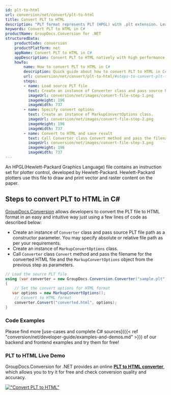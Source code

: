 ```yaml
---
id: plt-to-html
url: conversion/net/convert/plt-to-html
title: Convert PLT to HTML
description: "PLT format represents PLT (HPGL) with .plt extension. Learn how to convert PLT to HTML file programmatically in C# language using GroupDocs.Conversion for .NET library."
keywords: Convert PLT to HTML in C#
productName: GroupDocs.Conversion for .NET
structuredData:
    productCode: conversion
    productPlatform: net
    appName: Convert PLT to HTML in C#
    appDescription: Convert PLT to HTML natively with high performance using C# language and server side GroupDocs.Conversion for .NET APIs, without the use of any software like Microsoft or Open Office.
    howTo:
        name: How to convert PLT to HTML in C# 
        description: Quick guide about how to convert PLT to HTML in C# with high performance and accuracy.
        url: conversion/net/convert/plt-to-html/#steps-to-convert-plt-to-html-in-c
        steps:
        - name: Load source PLT file 
          text: Create an instance of Converter class and pass source PLT file path as a constructor parameter. You may specify absolute or relative file path as per your requirements. 
          imageUrl: conversion/net/images/convert-file-step-1.png
          imageHeight: 196
          imageWidth: 737
        - name: Specify convert options 
          text: Create an instance of MarkupConvertOptions class.
          imageUrl: conversion/net/images/convert-file-step-2.png
          imageHeight: 196
          imageWidth: 737
        - name: Convert to HTML and save result 
          text: Call Converter class Convert method and pass the filename for the converted HTML file and the MarkupConvertOptions object from the previous step as parameters.
          imageUrl: conversion/net/images/convert-file-step-3.png
          imageHeight: 196
          imageWidth: 737
---
```


An HPGL(Hewlett-Packard Graphics Language) file contains an instruction set for plotter control, developed by Hewlett-Packard. Hewlett-Packard plotters use this file to draw and print vector and raster content on the paper.

## Steps to convert PLT to HTML in C#

[GroupDocs.Conversion](https://products.groupdocs.com/conversion/net) allows developers to convert the PLT file to HTML format in an easy and intuitive way just using a few lines of code as described below:

* Create an instance of `Converter` class and pass source PLT file path as a constructor parameter. You may specify absolute or relative file path as per your requirements. 
* Create an instance of `MarkupConvertOptions` class.
* Call `Converter` class `Convert` method and pass the filename for the converted HTML file and the `MarkupConvertOptions` object from the previous step as parameters.

```csharp
// Load the source PLT file
using (var converter = new GroupDocs.Conversion.Converter("sample.plt"))
{
    // Set the convert options for HTML format
   var options = new MarkupConvertOptions();
    // Convert to HTML format
    converter.Convert("converted.html", options);
}
```

### Code Examples

Please find more [use-cases and complete C# sources]({{< ref "conversion/net/developer-guide/examples-and-demos.md" >}}) of our backend and frontend examples and try them for free!

### PLT to HTML Live Demo

GroupDocs.Conversion for .NET provides an online [**PLT to HTML converter**](https://products.groupdocs.app/conversion/plt-to-html), which allows you to try it for free and check conversion quality and accuracy.

[!["Convert PLT to HTML"](conversion/net/images/convert-to-html/convert-plt-to-html.png)](https://products.groupdocs.app/conversion/plt-to-html)
